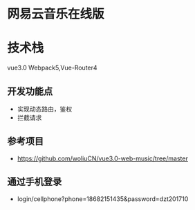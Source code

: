 # 网易云音乐在线版

# 技术栈

vue3.0 Webpack5,Vue-Router4

## 开发功能点

- 实现动态路由，鉴权
- 拦截请求

## 参考项目

- https://github.com/woliuCN/vue3.0-web-music/tree/master

## 通过手机登录

- login/cellphone?phone=18682151435&password=dzt201710
